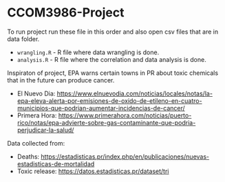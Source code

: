 # CCOM3986-Project

To run project run these file in this order and also open csv files that are in data folder. 

* `wrangling.R` - R file where data wrangling is done. 
* `analysis.R` - R file where the correlation and data analysis is done.

Inspiraton of project, EPA warns certain towns in PR about toxic chemicals that in the future can produce cancer. 
* El Nuevo Dia: https://www.elnuevodia.com/noticias/locales/notas/la-epa-eleva-alerta-por-emisiones-de-oxido-de-etileno-en-cuatro-municipios-que-podrian-aumentar-incidencias-de-cancer/
* Primera Hora: https://www.primerahora.com/noticias/puerto-rico/notas/epa-advierte-sobre-gas-contaminante-que-podria-perjudicar-la-salud/


Data collected from: 
* Deaths: https://estadisticas.pr/index.php/en/publicaciones/nuevas-estadisticas-de-mortalidad
* Toxic release: https://datos.estadisticas.pr/dataset/tri
